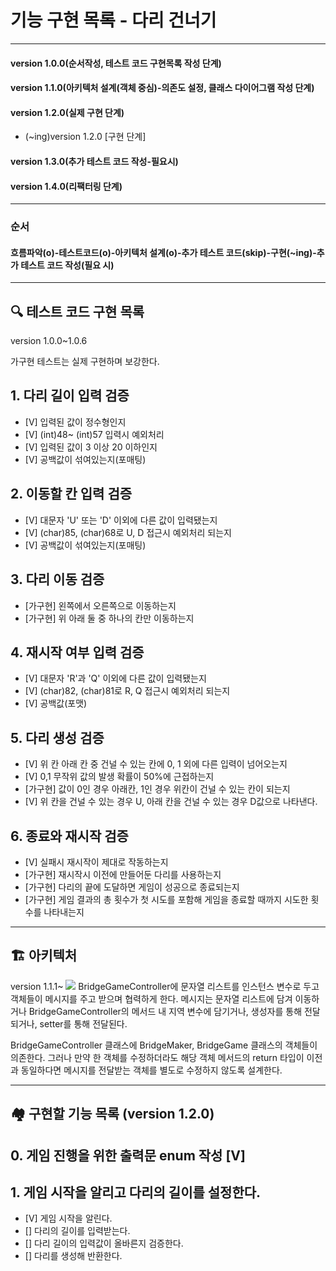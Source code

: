 # 기능 구현 목록 - 다리 건너기

---

#### version 1.0.0(순서작성, 테스트 코드 구현목록 작성 단계)
#### version 1.1.0(아키텍처 설계(객체 중심)-의존도 설정, 클래스 다이어그램 작성 단계)
#### version 1.2.0(실제 구현 단계)
* (~ing)version 1.2.0 [구현 단계]
#### version 1.3.0(추가 테스트 코드 작성-필요시)
#### version 1.4.0(리팩터링 단계)

---
### 순서
#### 흐름파악(o)-테스트코드(o)-아키텍처 설계(o)-추가 테스트 코드(skip)-구현(~ing)-추가 테스트 코드 작성(필요 시)

---

## 🔍 테스트 코드 구현 목록
version 1.0.0~1.0.6

가구현 테스트는 실제 구현하며 보강한다.


## 1. 다리 길이 입력 검증
- [V] 입력된 값이 정수형인지
- [V] (int)48~ (int)57 입력시 예외처리
- [V] 입력된 값이 3 이상 20 이하인지
- [V] 공백값이 섞여있는지(포매팅)

## 2. 이동할 칸 입력 검증
- [V] 대문자 'U' 또는 'D' 이외에 다른 값이 입력됐는지
- [V] (char)85, (char)68로 U, D 접근시 예외처리 되는지
- [V] 공백값이 섞여있는지(포매팅)

## 3. 다리 이동 검증
- [가구현] 왼쪽에서 오른쪽으로 이동하는지 
- [가구현] 위 아래 둘 중 하나의 칸만 이동하는지

## 4. 재시작 여부 입력 검증
- [V] 대문자 'R'과 'Q' 이외에 다른 값이 입력됐는지
- [V] (char)82, (char)81로 R, Q 접근시 예외처리 되는지 
- [V] 공백값(포맷)

## 5. 다리 생성 검증
- [V] 위 칸 아래 칸 중 건널 수 있는 칸에 0, 1 외에 다른 입력이 넘어오는지
- [V] 0,1 무작위 값의 발생 확률이 50%에 근접하는지
- [가구현] 값이 0인 경우 아래칸, 1인 경우 위칸이 건널 수 있는 칸이 되는지 
- [V] 위 칸을 건널 수 있는 경우 U, 아래 칸을 건널 수 있는 경우 D값으로 나타낸다.

## 6. 종료와 재시작 검증
- [V] 실패시 재시작이 제대로 작동하는지
- [가구현] 재시작시 이전에 만들어둔 다리를 사용하는지
- [가구현] 다리의 끝에 도달하면 게임이 성공으로 종료되는지
- [가구현] 게임 결과의 총 횟수가 첫 시도를 포함해 게임을 종료할 때까지 시도한 횟수를 나타내는지

---

## 🏗 아키텍처
version 1.1.1~
![](/Users/shannon/Documents/wootecho/fourth/first.png)
BridgeGameController에 문자열 리스트를 인스턴스 변수로 두고 객체들이 메시지를 주고 받으며 협력하게 한다.
메시지는 문자열 리스트에 담겨 이동하거나 BridgeGameController의 메서드 내 지역 변수에 담기거나, 생성자를
통해 전달되거나, setter를 통해 전달된다.

BridgeGameController 클래스에 BridgeMaker, BridgeGame 클래스의 객체들이 의존한다. 
그러나 만약 한 객체를 수정하더라도 해당 객체 메서드의 return 타입이 이전과 동일하다면 메시지를 전달받는 
객체를 별도로 수정하지 않도록 설계한다.

--- 

## 🏘️ 구현할 기능 목록 (version 1.2.0)

## 0. 게임 진행을 위한 출력문 enum 작성 [V]

## 1. 게임 시작을 알리고 다리의 길이를 설정한다.
- [V] 게임 시작을 알린다.
- [] 다리의 길이를 입력받는다.
- [] 다리 길이의 입력값이 올바른지 검증한다.
- [] 다리를 생성해 반환한다.